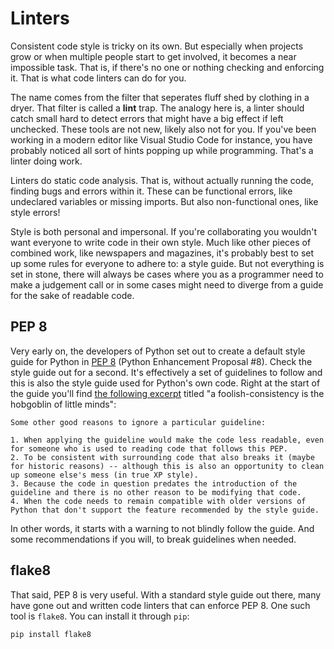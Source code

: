 # Linters

Consistent code style is tricky on its own. But especially when projects grow or when multiple people start to get involved, it becomes a near impossible task. That is, if there's no one or nothing checking and enforcing it. That is what code linters can do for you.

The name comes from the filter that seperates fluff shed by clothing in a dryer. That filter is called a **lint** trap. The analogy here is, a linter should catch small hard to detect errors that might have a big effect if left unchecked. These tools are not new, likely also not for you. If you've been working in a modern editor like Visual Studio Code for instance, you have probably noticed all sort of hints popping up while programming. That's a linter doing work.

Linters do static code analysis. That is, without actually running the code, finding bugs and errors within it. These can be functional errors, like undeclared variables or missing imports. But also non-functional ones, like style errors!

Style is both personal and impersonal. If you're collaborating you wouldn't want everyone to write code in their own style. Much like other pieces of combined work, like newspapers and magazines, it's probably best to set up some rules for everyone to adhere to: a style guide. But not everything is set in stone, there will always be cases where you as a programmer need to make a judgement call or in some cases might need to diverge from a guide for the sake of readable code.


## PEP 8

Very early on, the developers of Python set out to create a default style guide for Python in [PEP 8](https://www.python.org/dev/peps/pep-0008/) (Python Enhancement Proposal #8). Check the style guide out for a second. It's effectively a set of guidelines to follow and this is also the style guide used for Python's own code. Right at the start of the guide you'll find [the following excerpt](https://www.python.org/dev/peps/pep-0008/#a-foolish-consistency-is-the-hobgoblin-of-little-minds) titled "a foolish-consistency is the hobgoblin of little minds":

    Some other good reasons to ignore a particular guideline:

    1. When applying the guideline would make the code less readable, even for someone who is used to reading code that follows this PEP.
    2. To be consistent with surrounding code that also breaks it (maybe for historic reasons) -- although this is also an opportunity to clean up someone else's mess (in true XP style).
    3. Because the code in question predates the introduction of the guideline and there is no other reason to be modifying that code.
    4. When the code needs to remain compatible with older versions of Python that don't support the feature recommended by the style guide.

In other words, it starts with a warning to not blindly follow the guide. And some recommendations if you will, to break guidelines when needed.


## flake8

That said, PEP 8 is very useful. With a standard style guide out there, many have gone out and written code linters that can enforce PEP 8. One such tool is `flake8`. You can install it through `pip`:

    pip install flake8

